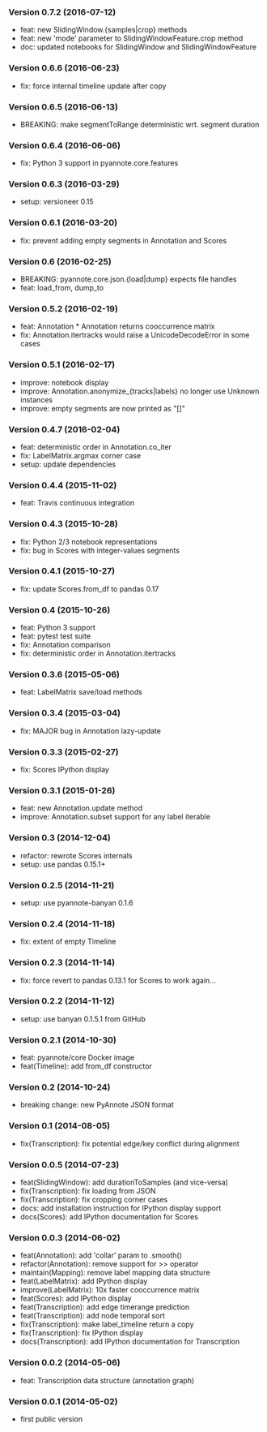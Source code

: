 ### Version 0.7.2 (2016-07-12)

  - feat: new SlidingWindow.{samples|crop} methods
  - feat: new 'mode' parameter to SlidingWindowFeature.crop method
  - doc: updated notebooks for SlidingWindow and SlidingWindowFeature

### Version 0.6.6 (2016-06-23)

  - fix: force internal timeline update after copy

### Version 0.6.5 (2016-06-13)

  - BREAKING: make segmentToRange deterministic wrt. segment duration

### Version 0.6.4 (2016-06-06)

  - fix: Python 3 support in pyannote.core.features

### Version 0.6.3 (2016-03-29)

  - setup: versioneer 0.15

### Version 0.6.1 (2016-03-20)

  - fix: prevent adding empty segments in Annotation and Scores

### Version 0.6 (2016-02-25)

  - BREAKING: pyannote.core.json.{load|dump} expects file handles
  - feat: load_from, dump_to

### Version 0.5.2 (2016-02-19)

  - feat: Annotation * Annotation returns cooccurrence matrix
  - fix: Annotation.itertracks would raise a UnicodeDecodeError in some cases

### Version 0.5.1 (2016-02-17)

  - improve: notebook display
  - improve: Annotation.anonymize_{tracks|labels} no longer use Unknown instances
  - improve: empty segments are now printed as "[]"

### Version 0.4.7 (2016-02-04)

  - feat: deterministic order in Annotation.co_iter
  - fix: LabelMatrix.argmax corner case
  - setup: update dependencies

### Version 0.4.4 (2015-11-02)

  - feat: Travis continuous integration

### Version 0.4.3 (2015-10-28)

  - fix: Python 2/3 notebook representations
  - fix: bug in Scores with integer-values segments

### Version 0.4.1 (2015-10-27)

  - fix: update Scores.from_df to pandas 0.17

### Version 0.4 (2015-10-26)

  - feat: Python 3 support
  - feat: pytest test suite
  - fix: Annotation comparison
  - fix: deterministic order in Annotation.itertracks

### Version 0.3.6 (2015-05-06)

  - feat: LabelMatrix save/load methods

### Version 0.3.4 (2015-03-04)

  - fix: MAJOR bug in Annotation lazy-update

### Version 0.3.3 (2015-02-27)

  - fix: Scores IPython display

### Version 0.3.1 (2015-01-26)

  - feat: new Annotation.update method
  - improve: Annotation.subset support for any label iterable

### Version 0.3 (2014-12-04)

  - refactor: rewrote Scores internals
  - setup: use pandas 0.15.1+

### Version 0.2.5 (2014-11-21)

  - setup: use pyannote-banyan 0.1.6

### Version 0.2.4 (2014-11-18)

  - fix: extent of empty Timeline

### Version 0.2.3 (2014-11-14)

  - fix: force revert to pandas 0.13.1 for Scores to work again...

### Version 0.2.2 (2014-11-12)

  - setup: use banyan 0.1.5.1 from GitHub

### Version 0.2.1 (2014-10-30)

  - feat: pyannote/core Docker image
  - feat(Timeline): add from_df constructor

### Version 0.2 (2014-10-24)

  - breaking change: new PyAnnote JSON format

### Version 0.1 (2014-08-05)

  - fix(Transcription): fix potential edge/key conflict during alignment

### Version 0.0.5 (2014-07-23)

  - feat(SlidingWindow): add durationToSamples (and vice-versa)
  - fix(Transcription): fix loading from JSON
  - fix(Transcription): fix cropping corner cases
  - docs: add installation instruction for IPython display support
  - docs(Scores): add IPython documentation for Scores

### Version 0.0.3 (2014-06-02)

  - feat(Annotation): add 'collar' param to .smooth()
  - refactor(Annotation): remove support for >> operator
  - maintain(Mapping): remove label mapping data structure
  - feat(LabelMatrix): add IPython display
  - improve(LabelMatrix): 10x faster cooccurrence matrix
  - feat(Scores): add IPython display
  - feat(Transcription): add edge timerange prediction
  - feat(Transcription): add node temporal sort
  - fix(Transcription): make label_timeline return a copy
  - fix(Transcription): fix IPython display
  - docs(Transcription): add IPython documentation for Transcription

### Version 0.0.2 (2014-05-06)

  - feat: Transcription data structure (annotation graph)

### Version 0.0.1 (2014-05-02)

  - first public version

